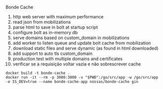Bonde Cache

1. http web server with maximum performance
2. read json from mobilizations
3. parse html to save in bolt at startup script
4. configure bolt as in-memory db
5. serve domains based on custom_domain in mobilizations
6. add worker to listen queue and update bolt cache from mobilization
7. download static files and serve dynamic (as found in html downloaded)
8. add support to auto tls custom_domain
9. production test with multiple domains and certificates
10. verificar se a requisição voltar vazia e não sobrescrever cache
```
docker build -t bonde-cache .
docker run -it --rm -p 3000:3000 -v "$PWD":/go/src/app -w /go/src/app -e IS_DEV=true --name bonde-cache-app nossas/bonde-cache gin
```
